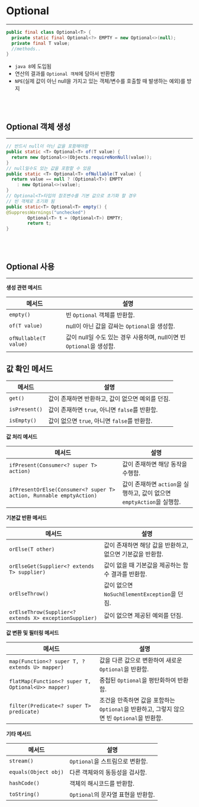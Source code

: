 # **Optional**

---
```java
public final class Optional<T> {
  private static final Optional<?> EMPTY = new Optional<>(null);
  private final T value;
  //methods..
}
```
* `java 8`에 도입됨
* 연산의 결과를 `Optional 객체`에 담아서 반환함
* `NPE`(실제 값이 아닌 null을 가지고 있는 객체/변수를 호출할 때 발생하는 예외)를 방지

<br></br>

## **Optional 객체 생성**

---
```java
// 반드시 null이 아닌 값을 포함해야함
public static <T> Optional<T> of(T value) {
  return new Optional<>(Objects.requireNonNull(value));
}
// null일수도 있는 값을 포함할 수 있음
public static <T> Optional<T> ofNullable(T value) {
  return value == null ? (Optional<T>) EMPTY
    : new Optional<>(value);
}
// Optional<T>타입의 참조변수를 기본 값으로 초기화 할 경우
// 빈 객체로 초기화 됨
public static<T> Optional<T> empty() {
@SuppressWarnings("unchecked")
        Optional<T> t = (Optional<T>) EMPTY;
        return t;
}
```


<br></br>

## **Optional 사용**

---

**생성 관련 메서드**

| 메서드                 | 설명                                                                      |
|------------------------|---------------------------------------------------------------------------|
| `empty()`              | 빈 `Optional` 객체를 반환함.                                         |
| `of(T value)`          | null이 아닌 값을 감싸는 `Optional`을 생성함.                          |
| `ofNullable(T value)`  | 값이 null일 수도 있는 경우 사용하며, null이면 빈 `Optional`을 생성함. |

## 값 확인 메서드
| 메서드                 | 설명                                                                      |
|------------------------|---------------------------------------------------------------------------|
| `get()`                | 값이 존재하면 반환하고, 값이 없으면 예외를 던짐.                      |
| `isPresent()`          | 값이 존재하면 `true`, 아니면 `false`를 반환함.                       |
| `isEmpty()`            | 값이 없으면 `true`, 아니면 `false`를 반환함.                         |

**값 처리 메서드**

| 메서드                                         | 설명                                                                      |
|------------------------------------------------|---------------------------------------------------------------------------|
| `ifPresent(Consumer<? super T> action)`        | 값이 존재하면 해당 동작을 수행함.                                     |
| `ifPresentOrElse(Consumer<? super T> action, Runnable emptyAction)` | 값이 존재하면 `action`을 실행하고, 값이 없으면 `emptyAction`을 실행함. |

**기본값 반환 메서드**

| 메서드                                  | 설명                                                                      |
|-----------------------------------------|---------------------------------------------------------------------------|
| `orElse(T other)`                       | 값이 존재하면 해당 값을 반환하고, 없으면 기본값을 반환함.              |
| `orElseGet(Supplier<? extends T> supplier)` | 값이 없을 때 기본값을 제공하는 함수 결과를 반환함.                   |
| `orElseThrow()`                         | 값이 없으면 `NoSuchElementException`을 던짐.                         |
| `orElseThrow(Supplier<? extends X> exceptionSupplier)` | 값이 없으면 제공된 예외를 던짐.                                   |

**값 변환 및 필터링 메서드**

| 메서드                                  | 설명                                                                      |
|-----------------------------------------|---------------------------------------------------------------------------|
| `map(Function<? super T, ? extends U> mapper)` | 값을 다른 값으로 변환하여 새로운 `Optional`을 반환함.              |
| `flatMap(Function<? super T, Optional<U>> mapper)` | 중첩된 `Optional`을 평탄화하여 반환함.                            |
| `filter(Predicate<? super T> predicate)` | 조건을 만족하면 값을 포함하는 `Optional`을 반환하고, 그렇지 않으면 빈 `Optional`을 반환함. |

**기타 메서드**

| 메서드                 | 설명                                                                      |
|------------------------|---------------------------------------------------------------------------|
| `stream()`             | `Optional`을 스트림으로 변환함.                                       |
| `equals(Object obj)`   | 다른 객체와의 동등성을 검사함.                                        |
| `hashCode()`           | 객체의 해시코드를 반환함.                                             |
| `toString()`           | `Optional`의 문자열 표현을 반환함.                                    |
